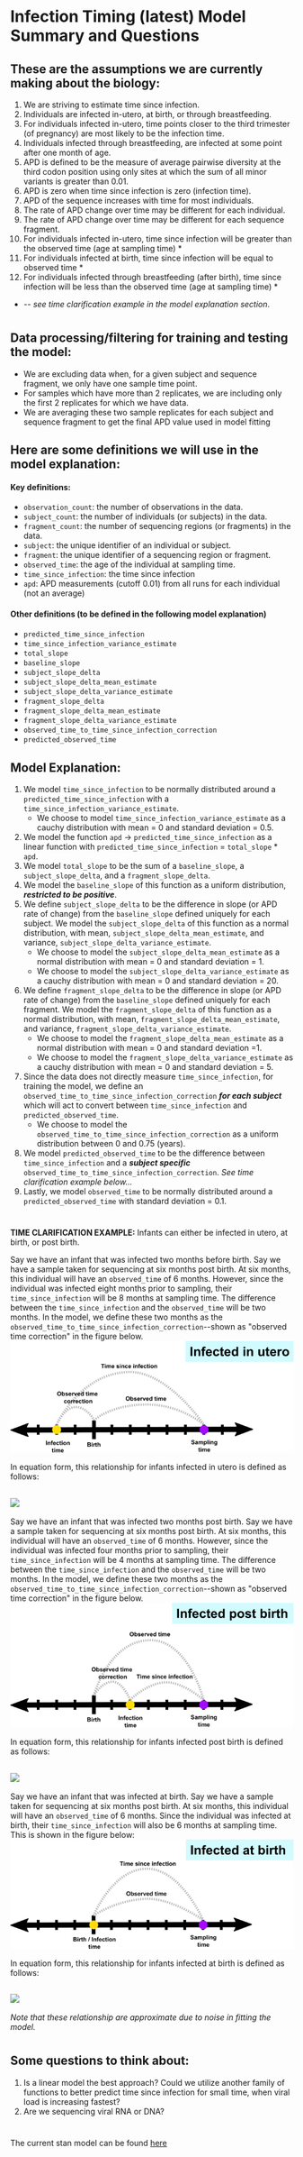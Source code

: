 
# Infection Timing (latest) Model Summary and Questions

## These are the assumptions we are currently making about the biology: 

1. We are striving to estimate time since infection. 
2. Individuals are infected in-utero, at birth, or through breastfeeding.
4. For individuals infected in-utero, time points closer to the third trimester (of pregnancy) are most likely to be the infection time.
5. Individuals infected through breastfeeding, are infected at some point after one month of age.
5. APD is defined to be the measure of average pairwise diversity at the third codon position using only sites at which the sum of all minor variants is greater than 0.01.
6. APD is zero when time since infection is zero (infection time).
7. APD of the sequence increases with time for most individuals.
8. The rate of APD change over time may be different for each individual.
9. The rate of APD change over time may be different for each sequence fragment.
10. For individuals infected in-utero, time since infection will be greater than the observed time (age at sampling time) *
11. For individuals infected at birth, time since infection will be equal to observed time *
12. For individuals infected through breastfeeding (after birth), time since infection will be less than the observed time (age at sampling time) *

* -- *see time clarification example in the model explanation section*.

#  

## Data processing/filtering for training and testing the model:

* We are excluding data when, for a given subject and sequence fragment, we only have one sample time point.
* For samples which have more than 2 replicates, we are including only the first 2 replicates for which we have data.
* We are averaging these two sample replicates for each subject and sequence fragment to get the final APD value used in model fitting 

## Here are some definitions we will use in the model explanation:

#### Key definitions:

* `observation_count`:  the number of observations in the data.
* `subject_count`:  the number of individuals (or subjects) in the data.
* `fragment_count`:  the number of sequencing regions (or fragments) in the data.
* `subject`: the unique identifier of an individual or subject.
* `fragment`: the unique identifier of a sequencing region or fragment. 
* `observed_time`:  the age of the individual at sampling time.
* `time_since_infection`: the time since infection
* `apd`: APD measurements (cutoff 0.01) from all runs for each individual (not an average)

#### Other definitions (to be defined in the following model explanation)
* `predicted_time_since_infection`
* `time_since_infection_variance_estimate`
* `total_slope`
* `baseline_slope`
* `subject_slope_delta`
* `subject_slope_delta_mean_estimate`
* `subject_slope_delta_variance_estimate`
* `fragment_slope_delta`
* `fragment_slope_delta_mean_estimate`
* `fragment_slope_delta_variance_estimate`
* `observed_time_to_time_since_infection_correction`
* `predicted_observed_time`


## Model Explanation: 

1. We model `time_since_infection` to be normally distributed around a `predicted_time_since_infection` with a `time_since_infection_variance_estimate`.
    * We choose to model `time_since_infection_variance_estimate` as a cauchy distribution with mean = 0 and standard deviation = 0.5.
2. We model the function `apd` -> `predicted_time_since_infection` as a linear function with `predicted_time_since_infection` = `total_slope` * `apd`.
3. We model `total_slope` to be the sum of a `baseline_slope`, a `subject_slope_delta`, and a `fragment_slope_delta`.
4. We model the `baseline_slope` of this function as a uniform distribution, __*restricted to be positive*__.
5. We define `subject_slope_delta` to be the difference in slope (or APD rate of change) from the `baseline_slope` defined uniquely for each subject. 
We model the `subject_slope_delta` of this function as a normal distribution, with mean, `subject_slope_delta_mean_estimate`, and variance, `subject_slope_delta_variance_estimate`.
    * We choose to model the `subject_slope_delta_mean_estimate` as a normal distribution with mean = 0 and standard deviation = 1.
    * We choose to model the `subject_slope_delta_variance_estimate` as a cauchy distribution with mean = 0 and standard deviation = 20.
6. We define `fragment_slope_delta` to be the difference in slope (or APD rate of change) from the `baseline_slope` defined uniquely for each fragment.
We model the `fragment_slope_delta` of this function as a normal distribution, with mean, `fragment_slope_delta_mean_estimate`, and variance, `fragment_slope_delta_variance_estimate`.
    * We choose to model the `fragment_slope_delta_mean_estimate` as a normal distribution with mean = 0 and standard deviation =1.
    * We choose to model the `fragment_slope_delta_variance_estimate` as a cauchy distribution with mean = 0 and standard deviation = 5.
7. Since the data does not directly measure `time_since_infection`, for training the model, we define an `observed_time_to_time_since_infection_correction` __*for each subject*__ which will act to convert between `time_since_infection` and `predicted_observed_time`.
    * We choose to model the `observed_time_to_time_since_infection_correction` as a uniform distribution between 0 and 0.75 (years).
8. We model `predicted_observed_time` to be the difference between `time_since_infection` and a __*subject specific*__ `observed_time_to_time_since_infection_correction`.
*See time clarification example below...*
9. Lastly, we model `observed_time` to be normally distributed around a `predicted_observed_time` with standard deviation = 0.1.
#  
__TIME CLARIFICATION EXAMPLE:__ 
Infants can either be infected in utero, at birth, or post birth.

Say we have an infant that was infected two months before birth. 
Say we have a sample taken for sequencing at six months post birth. 
At six months, this individual will have an `observed_time` of 6 months. 
However, since the individual was infected eight months prior to sampling, their `time_since_infection` will be 8 months at sampling time.
The difference between the `time_since_infection` and the `observed_time` will be two months. 
In the model, we define these two months as the `observed_time_to_time_since_infection_correction`--shown as "observed time correction" in the figure below. 
![Infected in utero--time since infection vs. observed time](figs/utero.png)

In equation form, this relationship for infants infected in utero is defined as follows: 
## 
<img src="https://render.githubusercontent.com/render/math?math=\text{observed\_time}  \approx  \text{time\_since\_infection} - \text{observed\_time\_to\_time\_since\_infection\_correction}">


Say we have an infant that was infected two months post birth. 
Say we have a sample taken for sequencing at six months post birth. 
At six months, this individual will have an `observed_time` of 6 months. 
However, since the individual was infected four months prior to sampling, their `time_since_infection` will be 4 months at sampling time.
The difference between the `time_since_infection` and the `observed_time` will be two months. 
In the model, we define these two months as the `observed_time_to_time_since_infection_correction`--shown as "observed time correction" in the figure below. 
![Infected post birth--time since infection vs. observed time](figs/post.png)

In equation form, this relationship for infants infected post birth is defined as follows: 
## 
<img src="https://render.githubusercontent.com/render/math?math=\text{observed\_time}  \approx  \text{time\_since\_infection} + \text{observed\_time\_to\_time\_since\_infection\_correction}">

Say we have an infant that was infected at birth. 
Say we have a sample taken for sequencing at six months post birth. 
At six months, this individual will have an `observed_time` of 6 months. 
Since the individual was infected at birth, their `time_since_infection` will also be 6 months at sampling time.
This is shown in the figure below:
![Infected at birth--time since infection vs. observed time](figs/birth.png)

In equation form, this relationship for infants infected at birth is defined as follows: 
## 
<img src="https://render.githubusercontent.com/render/math?math=\text{observed\_time}  \approx  \text{time\_since\_infection}}">

*Note that these relationship are approximate due to noise in fitting the model.*
#  

## Some questions to think about: 

1. Is a linear model the best approach? 
Could we utilize another family of functions to better predict time since infection for small time, when viral load is increasing fastest? 
2. Are we sequencing viral RNA or DNA?
# 

The current stan model can be found [here](scripts/stan_models/)
